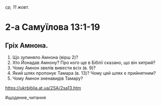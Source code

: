 
_ср, 11 жовт._

# 2-а Самуїлова 13:1-19

## Гріх Амнона.
1. Що зупиняло Амнона (вірш 2)?
2. Хто Йонадав Амнону? Про кого ще в Біблії сказано, що він хитрий?
3. Чому Амнон звелів вивести всіх (в. 9)?
4. Який шлях пропонує Тамара (в. 13)? Чому цей шлях є прийнятним?
5. Чому Амнон зненавидів Тамару?

https://ukrbiblia.at.ua/2SA/2sa13.htm 

#щоденне_читання
